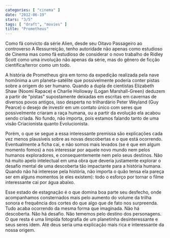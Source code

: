 ```yaml
---
categories: [ "cinema" ]
date: "2012-06-19"
stars: "3/5"
tags: [ "draft", "movies" ]
title: "Prometheus"
---
```

Como fã convicto da série Alien, desde seu Oitavo Passageiro ao
controverso A Ressurreição, tenho autoridade não apenas como estudioso
de Cinema mas como fã estudioso de considerar o novo trabalho de Ridley
Scott como uma involução não apenas da série, mas do gênero de
ficção científica/terror como um todo.

A história de Prometheus gira em torno da expedição realizada pela nave
homônima a um planeta-satélite que possivelmente poderia conter pistas
sobre a origem do ser humano. Quando a dupla de cientistas Elizabeth
Shaw (Noomi Rapace) e Charlie Holloway (Logan Marshall-Green) deduzem
a partir de "pistas" supostamente deixadas em escritas em cavernas de
diversos povos antigos, isso desperta no trilhardário Peter Weyland
(Guy Pearce) o desejo de investir em um contato único com seres que
possivelmente criaram a raça humana, ou a partir da evolução ela
acabou sendo criada. No fundo, não importa, pois estamos falando tanto
de uma visão Criacionista quanto Evolucionista.

Porém, o que se segue a essa interessante premissa são explicações
cada vez menos plausíveis sobre as novas descobertas e o que está
ocorrendo. Eventualmente a ficha cai, e não somos mais levados (se é que
em algum momento fomos) a nos interessar por aquele novo mundo nem pelos
humanos exploradores, e consequentemente nem pelo seus destinos. Não
há muito apelo intelectual em uma obra que deveria justamente explorar
o desafio mental de uma descoberta tão impactante para a história
humana. Quando não há interesse pela história, não importa o quão
tensa ela pareça ser em alguns momentos (e eles existem): todo o esforço
por tornar o filme interessante cai por água abaixo.

Esse estado de estagnação é o que domina boa parte seu desfecho, onde
acompanhamos consternados mais pelo aumento do volume da trilha sonora
e frequência dos cortes do que algo que de fato nos surpreenda. Tudo
acaba ocorrendo da mesma forma que imaginada. Não há descoberta. Não
há desafio. Não tememos pelo destino dos personagens. O que resta é
uma límpida fotografia de um planetinha desinteressante e seus seres
idem. Até deus seria uma explicação mais rica e interessante da nossa
origem.

